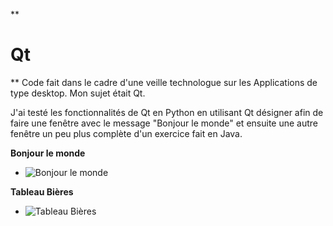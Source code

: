 
**

# Qt

**
Code fait dans le cadre d'une veille technologue sur les Applications de type desktop.
Mon sujet était Qt.

J'ai testé les fonctionnalités de Qt en Python en utilisant Qt désigner afin de faire une fenêtre avec le message "Bonjour le monde" et ensuite une autre fenêtre un peu plus complète d'un exercice fait en Java.

**Bonjour le monde**
- ![Bonjour le monde](https://github.com/Michel-Cavaud/Qt_Python/blob/main/Images/R%C3%A9sultat%20Bonjour.png)

**Tableau Bières**
- ![Tableau Bières](https://github.com/Michel-Cavaud/Qt_Python/blob/main/Images/Bi%C3%A8res_Qt.png)
